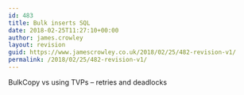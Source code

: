 ```yaml
---
id: 483
title: Bulk inserts SQL
date: 2018-02-25T11:27:10+00:00
author: james.crowley
layout: revision
guid: https://www.jamescrowley.co.uk/2018/02/25/482-revision-v1/
permalink: /2018/02/25/482-revision-v1/
---
```

BulkCopy vs using TVPs &#8211; retries and deadlocks